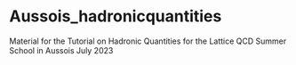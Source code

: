 # Aussois_hadronicquantities
Material for the Tutorial on Hadronic Quantities for the Lattice QCD Summer School in Aussois July 2023

